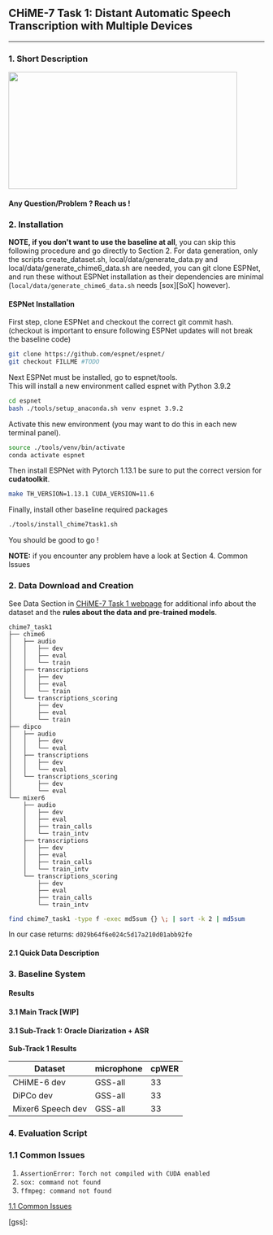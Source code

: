 ## CHiME-7 Task 1: Distant Automatic Speech Transcription with Multiple Devices

---
### 1. Short Description 

<img src="https://www.chimechallenge.org/current/task1/images/task_overview.png" width="450" height="230" />

#### Any Question/Problem ? Reach us !


### 2. Installation

**NOTE, if you don't want to use the baseline at all**, you can 
skip this following procedure and go directly to Section 2.
For data generation, only the scripts create_dataset.sh, local/data/generate_data.py and 
local/data/generate_chime6_data.sh are needed, you can git clone ESPNet, and run these without
ESPNet installation as their dependencies are minimal (`local/data/generate_chime6_data.sh` needs [sox][SoX] however). 

#### ESPNet Installation  

First step, clone ESPNet and checkout the correct git commit hash. <br />
(checkout is important to ensure following ESPNet updates will not break the baseline code)
```bash
git clone https://github.com/espnet/espnet/
git checkout FILLME #TODO
```
Next ESPNet must be installed, go to espnet/tools. <br />
This will install a new environment called espnet with Python 3.9.2
```bash
cd espnet
bash ./tools/setup_anaconda.sh venv espnet 3.9.2
```
Activate this new environment (you may want to do this in each new terminal panel).
```bash
source ./tools/venv/bin/activate
conda activate espnet
```
Then install ESPNet with Pytorch 1.13.1 be sure to put the correct version for **cudatoolkit**. 
```bash
make TH_VERSION=1.13.1 CUDA_VERSION=11.6
```
Finally, install other baseline required packages
```bash
./tools/install_chime7task1.sh
```
You should be good to go !

**NOTE:** if you encounter any problem have a look at Section 4. Common Issues 



### 2. Data Download and Creation
See Data Section in [CHiME-7 Task 1 webpage][chime7_task1_webpage] for additional info about the dataset
and the **rules about the data and pre-trained models**. 

```
chime7_task1
├── chime6
│   ├── audio
│   │   ├── dev
│   │   ├── eval
│   │   └── train
│   ├── transcriptions
│   │   ├── dev
│   │   ├── eval
│   │   └── train
│   └── transcriptions_scoring
│       ├── dev
│       ├── eval
│       └── train
├── dipco
│   ├── audio
│   │   ├── dev
│   │   └── eval
│   ├── transcriptions
│   │   ├── dev
│   │   └── eval
│   └── transcriptions_scoring
│       ├── dev
│       └── eval
└── mixer6
    ├── audio
    │   ├── dev
    │   ├── eval
    │   ├── train_calls
    │   └── train_intv
    ├── transcriptions
    │   ├── dev
    │   ├── eval
    │   ├── train_calls
    │   └── train_intv
    └── transcriptions_scoring
        ├── dev
        ├── eval
        ├── train_calls
        └── train_intv

```

```bash
find chime7_task1 -type f -exec md5sum {} \; | sort -k 2 | md5sum

```
In our case returns:
`d029b64f6e024c5d17a210d01abb92fe`


#### 2.1 Quick Data Description


### 3. Baseline System 


#### Results 


#### 3.1 Main Track [WIP] 

#### 3.1 Sub-Track 1: Oracle Diarization + ASR

**Sub-Track 1 Results**

Dataset | **microphone** | **cpWER**  |  
--------|--------|------------|
CHiME-6 dev | GSS-all | 33         | 
DiPCo dev | GSS-all| 33         | 
Mixer6 Speech dev | GSS-all | 33         | 



### 4. Evaluation Script


### <a name="common_issues">1.1 Common Issues</a>


1. `AssertionError: Torch not compiled with CUDA enabled` 
2. `sox: command not found` 
3. `ffmpeg: command not found` 


<a href="#XXX">1.1 Common Issues</a>


[chime7_task1_webpage]: 
[sox]:
[google_group]: 
[gpu_gss]:
[gss]: 




